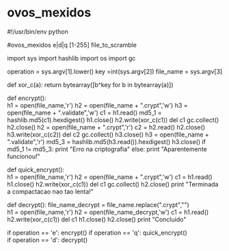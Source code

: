 ovos_mexidos
============

#!/usr/bin/env python

#ovos_mexidos e|d|q [1-255] file_to_scramble

import sys
import hashlib
import os
import gc

operation = sys.argv[1].lower()
key =int(sys.argv[2])
file_name = sys.argv[3]
  
def xor_c(a):
  return bytearray([b^key for b in bytearray(a)])

def encrypt():    
  h1 = open(file_name,'r')
  h2 = open(file_name + ".crypt",'w')
  h3 = open(file_name + ".validate",'w')
  c1 = h1.read()
  md5_1 = hashlib.md5(c1).hexdigest()
  h1.close()
  h2.write(xor_c(c1))
  del c1
  gc.collect()
  h2.close()
  h2 = open(file_name + ".crypt",'r')
  c2 = h2.read()
  h2.close()
  h3.write(xor_c(c2))
  del c2
  gc.collect()
  h3.close()
  h3 = open(file_name + ".validate",'r')
  md5_3 = hashlib.md5(h3.read()).hexdigest()
  h3.close()
  if md5_1 != md5_3:
    print "Erro na criptografia"
  else:
    print "Aparentemente funcionou!"
    
    
def quick_encrypt():    
  h1 = open(file_name,'r')
  h2 = open(file_name + ".crypt",'w')
  c1 = h1.read()
  h1.close()
  h2.write(xor_c(c1))
  del c1
  gc.collect()
  h2.close()
  print "Terminada a compactacao nao tao lenta!"    
    
def decrypt():
  file_name_decrypt = file_name.replace(".crypt","")  
  h1 = open(file_name,'r')
  h2 = open(file_name_decrypt,'w')
  c1 = h1.read()
  h2.write(xor_c(c1))
  del c1
  h1.close()
  h2.close()
  print "Concluido"
  
if operation == 'e': 
  encrypt()
if operation == 'q': 
  quick_encrypt()  
if operation == 'd':
  decrypt()
  
    
 

  
